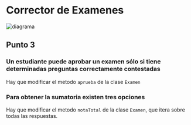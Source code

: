 # Corrector de Examenes
![diagrama](http://www.plantuml.com/plantuml/proxy?cache=no&src=https://raw.githubusercontent.com/ivojawer/corrector-examenes/master/diagrama.plantuml)

## Punto 3

### Un estudiante puede aprobar un examen sólo si tiene determinadas preguntas correctamente contestadas

Hay que modificar el metodo `aprueba` de la clase `Examen`

### Para obtener la sumatoria existen tres opciones

Hay que modificar el metodo `notaTotal` de la clase `Examen`, que itera sobre todas las respuestas.
